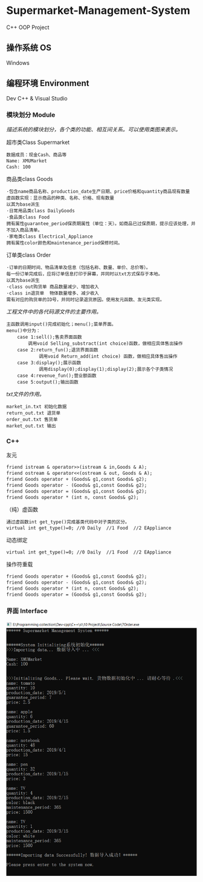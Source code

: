 # Supermarket-Management-System
 C++ OOP Project

## 操作系统 OS
Windows
## 编程环境 Environment
Dev C++ & Visual Studio

### 模块划分 Module
*描述系统的模块划分，各个类的功能、相互间关系。可以使用类图来表示。*

超市类Class Supermarket

    数据成员：现金Cash、商品等 
    Name: XMUMarket 
    Cash: 100

商品类class Goods	

    ·包含name商品名称、production_date生产日期、price价格和quantity商品现有数量
    虚函数实现：显示商品的种类、名称、价格、现有数量 
    以其为base派生
    ·日常用品类class DailyGoods 
    ·食品类class Food
    拥有属性guarantee_period保质期属性（单位：天）。如商品已过保质期，提示应该处理，并不加入商品清单。 
    ·家电类class Electrical_Appliance
    拥有属性color颜色和maintenance_period保修时间。 

订单类class Order

    ·订单的日期时间、物品清单及信息（包括名称、数量、单价、总价等）。
    每一份订单完成后，应将订单信息打印于屏幕，并同时以txt方式保存于本地。
    以其为base派生
    ·class out购货单 商品数量减少、增加收入
    ·class in退货单  物体数量增多、减少收入   
    需有对应的购货单的ID号，并同时记录退货原因。使用友元函数、友元类实现。

*工程文件中的各代码源文件的主要作用。*

    主函数调用input()完成初始化；menu();菜单界面。
    menu()中分为：
        case 1:sell();售卖界面函数
            调用void Selling_substract(int choice)函数，做相应具体售出操作
        case 2:return_fun();退货界面函数
                调用void Return_add(int choice) 函数，做相应具体售出操作
        case 3:display();展示函数
                调用display(0);display(1);display(2);展示各个子类情况
        case 4:revenue_fun();营业额函数
        case 5:output();输出函数

*txt文件的作用。*

    market_in.txt 初始化数据
    return_out.txt 退货单 
    order_out.txt 售货单
    market_out.txt 输出

### C++ 
友元

    friend istream & operator>>(istream & in,Goods & A);
    friend ostream & operator<<(ostream & out, Goods & A);
    friend Goods operator + (Goods& g1,const Goods& g2);
    friend Goods operator - (Goods& g1,const Goods& g2);
    friend Goods operator = (Goods& g1,const Goods& g2);
    friend Goods operator * (int n, const Goods& g2);

（纯）虚函数

    通过虚函数int get_type()完成基类代码中对子类的区分。
    virtual int get_type()=0; //0 Daily  //1 Food  //2 EAppliance

动态绑定

    virtual int get_type()=0; //0 Daily  //1 Food  //2 EAppliance
    
操作符重载

    friend Goods operator + (Goods& g1,const Goods& g2);
    friend Goods operator - (Goods& g1,const Goods& g2);
    friend Goods operator * (int n, const Goods& g2);
    friend Goods operator = (Goods& g1,const Goods& g2);

### 界面 Interface

![Initialization](Photo/Initialization.png)
